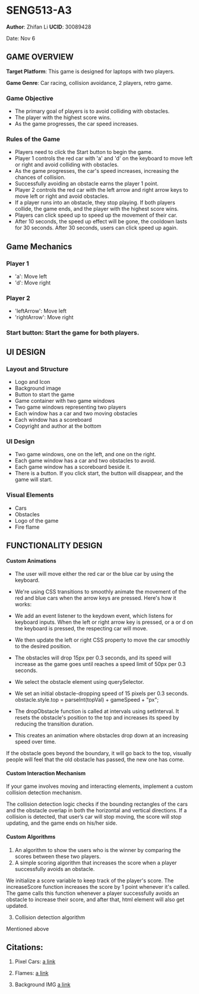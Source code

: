 # SENG513-A3
**Author**: Zhifan Li
**UCID**: 30089428

Date: Nov 6
## GAME OVERVIEW

**Target Platform**: This game is designed for laptops with two players.

**Game Genre**: Car racing, collision avoidance, 2 players, retro game.

### Game Objective
- The primary goal of players is to avoid colliding with obstacles.
- The player with the highest score wins.
- As the game progresses, the car speed increases.

### Rules of the Game
- Players need to click the Start button to begin the game.
- Player 1 controls the red car with 'a' and 'd' on the keyboard to move left or right and avoid colliding with obstacles.
- As the game progresses, the car's speed increases, increasing the chances of collision.
- Successfully avoiding an obstacle earns the player 1 point.
- Player 2 controls the red car with the left arrow and right arrow keys to move left or right and avoid obstacles.
- If a player runs into an obstacle, they stop playing. If both players collide, the game ends, and the player with the highest score wins.
- Players can click speed up to speed up the movement of their car.
- After 10 seconds, the speed up effect will be gone, the cooldown lasts for 30 seconds. After 30 seconds, users can click speed up again.

## Game Mechanics
### Player 1
- 'a': Move left
- 'd': Move right

### Player 2
- 'leftArrow': Move left
- 'rightArrow': Move right

### Start button: Start the game for both players.

## UI DESIGN
### Layout and Structure
- Logo and Icon
- Background image
- Button to start the game
- Game container with two game windows
- Two game windows representing two players
- Each window has a car and two moving obstacles
- Each window has a scoreboard
- Copyright and author at the bottom

### UI Design
- Two game windows, one on the left, and one on the right.
- Each game window has a car and two obstacles to avoid.
- Each game window has a scoreboard beside it.
- There is a button. If you click start, the button will disappear, and the game will start.

### Visual Elements
- Cars
- Obstacles
- Logo of the game
- Fire flame

## FUNCTIONALITY DESIGN

#### Custom Animations

- The user will move either the red car or the blue car by using the keyboard.
- We're using CSS transitions to smoothly animate the movement of the red and blue cars when the arrow keys are pressed. Here's how it works:

- We add an event listener to the keydown event, which listens for keyboard inputs.
When the left or right arrow key is pressed, or a or d on the keyboard is pressed, the respecting car will move.
- We then update the left or right CSS property to move the car smoothly to the desired position.
- The obstacles will drop 15px per 0.3 seconds, and its speed will increase as the game goes until reaches a speed limit of 50px per 0.3 seconds.
- We select the obstacle element using querySelector.
- We set an initial obstacle-dropping speed of 15 pixels per 0.3 seconds.
obstacle.style.top = parseInt(topVal) + gameSpeed + "px";
- The dropObstacle function is called at intervals using setInterval. It resets the obstacle's position to the top and increases its speed by reducing the transition duration.
- This creates an animation where obstacles drop down at an increasing speed over time.

If the obstacle goes beyond the boundary, it will go back to the top, visually people will feel that the old obstacle has passed, the new one has come.

#### Custom Interaction Mechanism

If your game involves moving and interacting elements, implement a custom collision detection mechanism.

The collision detection logic checks if the bounding rectangles of the cars and the obstacle overlap in both the horizontal and vertical directions.
If a collision is detected, that user’s car will stop moving, the score will stop updating, and the game ends on his/her side.


#### Custom Algorithms
1. An algorithm to show the users who is the winner by comparing the scores between these two players.
2. A simple scoring algorithm that increases the score when a player successfully avoids an obstacle.

We initialize a score variable to keep track of the player's score.
The increaseScore function increases the score by 1 point whenever it's called.
The game calls this function whenever a player successfully avoids an obstacle to increase their score, and after that, html element will also get updated.

3. Collision detection algorithm

Mentioned above

## Citations:

1. Pixel Cars:
[a link](https://www.shutterstock.com/search/pixel-car?c3apidt=71700000096003867&cr=bc&gclid=b8c4dc0d53ed13d4317ab93bbdaf5a33&gclsrc=3p.ds&kw=%2Fsearch%2F&msclkid=b8c4dc0d53ed13d4317ab93bbdaf5a33&pl=PPC_BNG_CA_DSA-&utm_campaign=CO%3DCA_LG%3DEN_BU%3DIMG_AD%3DDSA_TS%3Dlggeneric_RG%3DAMER_AB%3DACQ_CH%3DSEM_OG%3DCONV_PB%3DMicrosoft-Ads&utm_content=FF%3DDSA-Search_AU%3DSite+Visitors&utm_medium=cpc&utm_source=bing&utm_term=%2Fsearch%2F)

2. Flames:
[a link](https://en.m.wikipedia.org/wiki/File:BurningFlame0.gif)

3. Background IMG
[a link](https://www.bing.com/images/search?view=detailV2&ccid=SnZBqTe6&id=76CD9EAB1988EE83D7CBBBE5748D13688749861A&thid=OIP.SnZBqTe6Fm0C-I8I11YxGwHaFR&mediaurl=https%3A%2F%2Fas2.ftcdn.net%2Fv2%2Fjpg%2F01%2F88%2F64%2F39%2F1000_F_188643968_bYWz2vgc620BzFfSatekSonZTJ9BMJho.jpg&cdnurl=https%3A%2F%2Fth.bing.com%2Fth%2Fid%2FR.4a7641a937ba166d02f88f08d756311b%3Frik%3DGoZJh2gTjXTluw%26pid%3DImgRaw%26r%3D0&exph=713&expw=1000&q=car+racing+game+background+high+resolution&simid=607991409186132854&form=IRPRST&ck=7E4F4CC5C68C8177FD226EB3FB860668&selectedindex=21&ajaxhist=0&ajaxserp=0&pivotparams=insightsToken%3Dccid_foursJBJ*cp_30B099A04662712DDC10CE8B89731CDC*mid_2BEECBB831199ABE45492C2D85CBEAC6B487FA71*simid_608015649973605403*thid_OIP.foursJBJAjQWnd0c51EESwHaFH&vt=0&sim=11&iss=VSI&ajaxhist=0&ajaxserp=0)